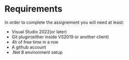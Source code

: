 # Requirements
In order to complete the assignement you will need at least:
* Visual Studio 2022(or later) 
* Git plugin(either inside VS2019 or another client)
* 4h of free time in a row
* A github account
* .Net 8 environment setup
